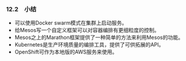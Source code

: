 ### 12.2　小结

+ 可以使用Docker swarm模式在集群上启动服务。
+ 给Mesos写一个自定义框架可以对容器编排有更细粒度的控制。
+ Mesos之上的Marathon框架提供了一种简单的方法来利用Mesos的功能。
+ Kubernetes是生产环境质量的编排工具，提供了可供拓展的API。
+ OpenShift可作为本地版的AWS服务来使用。



